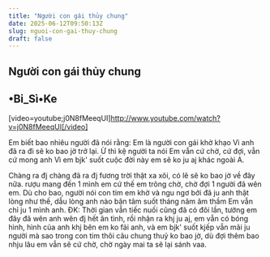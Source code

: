 ```yaml
---
title: "Người con gái thủy chung"
date: 2025-06-12T09:50:13Z
slug: nguoi-con-gai-thuy-chung
draft: false
---
```


## Người con gái thủy chung

## •Bi_Sì•Ke

[video=youtube;j0N8fMeeqUI]http://www.youtube.com/watch?v=j0N8fMeeqUI[/video]



Em biết bao  nhiêu người đã nói rằng:
Em là người con gái khờ khạo
Vì anh đã ra đi sẽ  ko bao jờ trở lại.
Ừ thì kệ người ta nói
Em vẫn cứ chờ, cứ đợi, vẫn cứ  mong anh
Vì em bjk' suốt cuộc đời này em sẽ ko ju aj khác ngoài  A.

Chàng ra đj chàng đã ra đj fương trời thật xa xôi, có lẽ sẽ ko bao jờ  về đây nữa. rượu mang đến 1 mình em cứ thế em trông chờ, chờ đợi 1 người đã wên  em.
Dù cho bao, người nói con tim em khờ và ngu ngơ bởi đã ju anh thật lòng  như thế, dẫu lòng anh nào bận tâm suốt tháng năm âm thầm Em vẫn chỉ ju 1 mình  anh.
ĐK:
Thời gian vẫn tiếc nuối cũng đã có đôi lần, tưởng em đây đã wên  anh wên đj hết ân tình, rồi nhận ra khj ju aj, em vẫn có bóng hình, hình của anh  khj bên em ko fải anh, và em bjk' suốt kjếp vẫn mãi ju người mà sao trong con  tim thôi câu chung thuỷ ko bao jờ, dù đợi thêm bao nhju lâu em vẫn sẽ cứ chờ,  chờ ngày mai ta sẽ lại sánh vaa.